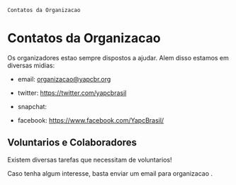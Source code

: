 	Contatos da Organizacao	

Contatos da Organizacao
=======================

Os organizadores estao sempre dispostos a ajudar. Alem disso estamos em diversas midias:


* email: organizacao@yapcbr.org

* twitter: https://twitter.com/yapcbrasil

* snapchat: 

* facebook: https://www.facebook.com/YapcBrasil/

Voluntarios e Colaboradores
---------------------------

Existem diversas tarefas que necessitam de voluntarios! 

Caso tenha algum interesse, basta enviar um email para organizacao .
